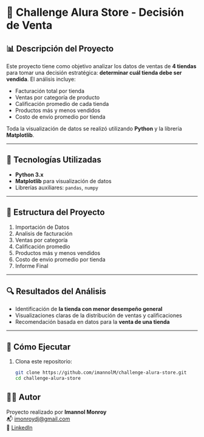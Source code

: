 # 🛒 Challenge Alura Store - Decisión de Venta

## 📊 Descripción del Proyecto

Este proyecto tiene como objetivo analizar los datos de ventas de **4 tiendas** para tomar una decisión estratégica: **determinar cuál tienda debe ser vendida**. El análisis incluye:

- Facturación total por tienda  
- Ventas por categoría de producto  
- Calificación promedio de cada tienda  
- Productos más y menos vendidos  
- Costo de envío promedio por tienda  

Toda la visualización de datos se realizó utilizando **Python** y la librería **Matplotlib**.

---

## 🧰 Tecnologías Utilizadas

- **Python 3.x**
- **Matplotlib** para visualización de datos
- Librerías auxiliares: `pandas`, `numpy`

---

## 📁 Estructura del Proyecto

1. Importación de Datos
2. Analisis de facturación
3. Ventas por categoría
4. Calificación promedio
5. Productos más y menos vendidos
6. Costo de envio promedio por tienda
7. Informe Final

---

## 🔍 Resultados del Análisis

- Identificación de **la tienda con menor desempeño general**
- Visualizaciones claras de la distribución de ventas y calificaciones
- Recomendación basada en datos para la **venta de una tienda**


---

## 🚀 Cómo Ejecutar

1. Clona este repositorio:
   ```bash
   git clone https://github.com/imannolM/challenge-alura-store.git
   cd challenge-alura-store
## 👨‍💻 Autor

Proyecto realizado por **Imannol Monroy**  
📬 imonroydj@gmail.com  
🔗 [LinkedIn](https://www.linkedin.com/in/imannol-monroy)  


